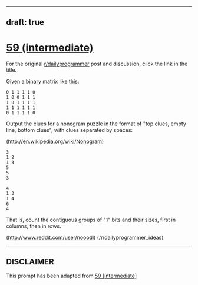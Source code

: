 ---
draft: true
----

# [59 (intermediate)](https://www.reddit.com/r/dailyprogrammer/comments/uh03h/622012_challenge_59_intermediate/)

For the original [r/dailyprogrammer](https://www.reddit.com/r/dailyprogrammer/) post and discussion, click the link in the title.

Given a binary matrix like this:


```
0 1 1 1 1 0
1 0 0 1 1 1
1 0 1 1 1 1
1 1 1 1 1 1
0 1 1 1 1 0
```
Output the clues for a nonogram puzzle in the format of "top clues, empty line, bottom clues", with clues separated by spaces:

(http://en.wikipedia.org/wiki/Nonogram)

```
3
1 2
1 3
5
5
3

4
1 3
1 4
6
4
```
That is, count the contiguous groups of "1" bits and their sizes, first in columns, then in rows.

(http://www.reddit.com/user/nooodl)
(/r/dailyprogrammer_ideas)

----
## **DISCLAIMER**
This prompt has been adapted from [59 [intermediate]](https://www.reddit.com/r/dailyprogrammer/comments/uh03h/622012_challenge_59_intermediate/
)
